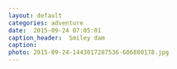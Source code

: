 ```yaml
---
layout: default
categories: adventure
date:  2015-09-24 07:05:01 
caption_header:  Smiley dam
caption: 
photo: 2015-09-24-1443017287536-606880178.jpg
---
```


